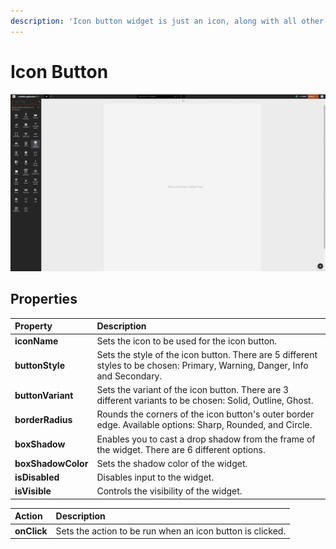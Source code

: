```yaml
---
description: 'Icon button widget is just an icon, along with all other button properties.'
---
```


# Icon Button

![](../.gitbook/assets/icon-button.gif)

## Properties

| Property | Description |
| :--- | :--- |
| **iconName** | Sets the icon to be used for the icon button. |
| **buttonStyle** | Sets the style of the icon button. There are 5 different styles to be chosen: Primary, Warning, Danger, Info and Secondary. |
| **buttonVariant** | Sets the variant of the icon button. There are 3 different variants to be chosen: Solid, Outline, Ghost. |
| **borderRadius** | Rounds the corners of the icon button's outer border edge. Available options: Sharp, Rounded, and Circle. |
| **boxShadow** | Enables you to cast a drop shadow from the frame of the widget. There are 6 different options. |
| **boxShadowColor** | Sets the shadow color of the widget. |
| **isDisabled** | Disables input to the widget. |
| **isVisible** | Controls the visibility of the widget. |

| Action | Description |
| :--- | :--- |
| **onClick** | Sets the action to be run when an icon button is clicked. |

